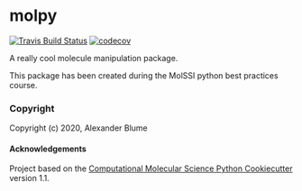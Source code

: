 molpy
==============================
[//]: # (Badges)
[![Travis Build Status](https://travis-ci.com/REPLACE_WITH_OWNER_ACCOUNT/molpy.svg?branch=master)](https://travis-ci.com/REPLACE_WITH_OWNER_ACCOUNT/molpy)
[![codecov](https://codecov.io/gh/REPLACE_WITH_OWNER_ACCOUNT/molpy/branch/master/graph/badge.svg)](https://codecov.io/gh/REPLACE_WITH_OWNER_ACCOUNT/molpy/branch/master)

A really cool molecule manipulation package.

This package has been created during the MolSSI python best practices course. 

### Copyright

Copyright (c) 2020, Alexander Blume


#### Acknowledgements
 
Project based on the 
[Computational Molecular Science Python Cookiecutter](https://github.com/molssi/cookiecutter-cms) version 1.1.
